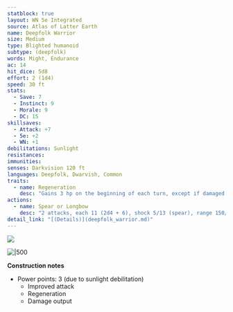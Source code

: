 ```yaml
---
statblock: true
layout: WN 5e Integrated
source: Atlas of Latter Earth
name: Deepfolk Warrior
size: Medium
type: Blighted humanoid
subtype: (deepfolk)
words: Might, Endurance
ac: 14
hit_dice: 5d8
effort: 2 (1d4)
speed: 30 ft
stats:
  - Save: 7
  - Instinct: 9
  - Morale: 9
  - DC: 15
skillsaves:
  - Attack: +7
  - 5e: +2
  - WN: +1
debilitations: Sunlight
resistances:
immunities:
senses: Darkvision 120 ft
languages: Deepfolk, Dwarvish, Common
traits:
  - name: Regeneration 
    desc: "Gains 3 hp on the beginning of each turn, except if damaged by accid or fire."
actions:
  - name: Spear or Longbow
    desc: "2 attacks, each 11 (2d4 + 6), shock 5/13 (spear), range 150/600 (longbow)."
detail_link: "[(Details)](deepfolk_warrior.md)"
---
```


![](https://i.imgur.com/rj3pJAi.png)

![|500](https://i.imgur.com/D1Iaoym.png)


**Construction notes**
- Power points: 3 (due to sunlight debilitation)
	- Improved attack
	- Regeneration
	- Damage output
